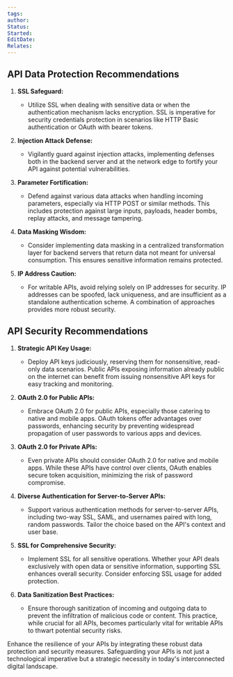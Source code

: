 ```yaml
---
tags: 
author: 
Status: 
Started: 
EditDate: 
Relates:
---
```

## **API Data Protection Recommendations**

1. **SSL Safeguard:**
   - Utilize SSL when dealing with sensitive data or when the authentication mechanism lacks encryption. SSL is imperative for security credentials protection in scenarios like HTTP Basic authentication or OAuth with bearer tokens.

2. **Injection Attack Defense:**
   - Vigilantly guard against injection attacks, implementing defenses both in the backend server and at the network edge to fortify your API against potential vulnerabilities.

3. **Parameter Fortification:**
   - Defend against various data attacks when handling incoming parameters, especially via HTTP POST or similar methods. This includes protection against large inputs, payloads, header bombs, replay attacks, and message tampering.

4. **Data Masking Wisdom:**
   - Consider implementing data masking in a centralized transformation layer for backend servers that return data not meant for universal consumption. This ensures sensitive information remains protected.

5. **IP Address Caution:**
   - For writable APIs, avoid relying solely on IP addresses for security. IP addresses can be spoofed, lack uniqueness, and are insufficient as a standalone authentication scheme. A combination of approaches provides more robust security.

## **API Security Recommendations**

1. **Strategic API Key Usage:**
   - Deploy API keys judiciously, reserving them for nonsensitive, read-only data scenarios. Public APIs exposing information already public on the internet can benefit from issuing nonsensitive API keys for easy tracking and monitoring.

2. **OAuth 2.0 for Public APIs:**
   - Embrace OAuth 2.0 for public APIs, especially those catering to native and mobile apps. OAuth tokens offer advantages over passwords, enhancing security by preventing widespread propagation of user passwords to various apps and devices.

3. **OAuth 2.0 for Private APIs:**
   - Even private APIs should consider OAuth 2.0 for native and mobile apps. While these APIs have control over clients, OAuth enables secure token acquisition, minimizing the risk of password compromise.

4. **Diverse Authentication for Server-to-Server APIs:**
   - Support various authentication methods for server-to-server APIs, including two-way SSL, SAML, and usernames paired with long, random passwords. Tailor the choice based on the API's context and user base.

5. **SSL for Comprehensive Security:**
   - Implement SSL for all sensitive operations. Whether your API deals exclusively with open data or sensitive information, supporting SSL enhances overall security. Consider enforcing SSL usage for added protection.

6. **Data Sanitization Best Practices:**
   - Ensure thorough sanitization of incoming and outgoing data to prevent the infiltration of malicious code or content. This practice, while crucial for all APIs, becomes particularly vital for writable APIs to thwart potential security risks.

Enhance the resilience of your APIs by integrating these robust data protection and security measures. Safeguarding your APIs is not just a technological imperative but a strategic necessity in today's interconnected digital landscape. 
